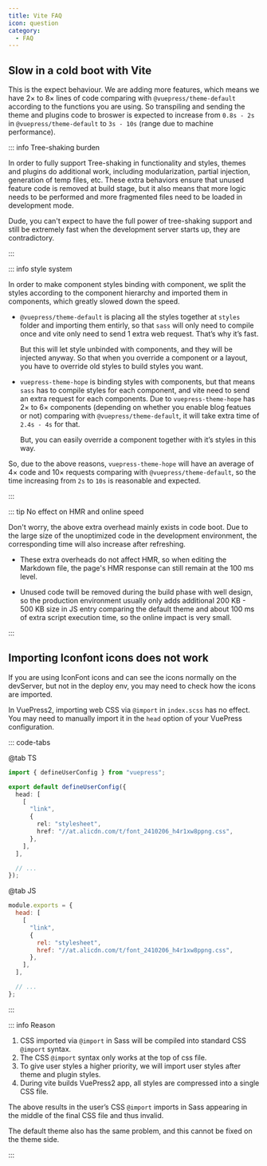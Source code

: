 ```yaml
---
title: Vite FAQ
icon: question
category:
  - FAQ
---
```


## Slow in a cold boot with Vite

This is the expect behaviour. We are adding more features, which means we have 2× to 8× lines of code comparing with `@vuepress/theme-default` according to the functions you are using. So transpiling and sending the theme and plugins code to broswer is expected to increase from `0.8s - 2s` in `@vuepress/theme-default` to `3s - 10s` (range due to machine performance).

::: info Tree-shaking burden

In order to fully support Tree-shaking in functionality and styles, themes and plugins do additional work, including modularization, partial injection, generation of temp files, etc. These extra behaviors ensure that unused feature code is removed at build stage, but it also means that more logic needs to be performed and more fragmented files need to be loaded in development mode.

Dude, you can't expect to have the full power of tree-shaking support and still be extremely fast when the development server starts up, they are contradictory.

:::

::: info style system

In order to make component styles binding with component, we split the styles according to the component hierarchy and imported them in components, which greatly slowed down the speed.

- `@vuepress/theme-default` is placing all the styles together at `styles` folder and importing them entirly, so that `sass` will only need to compile once and vite only need to send 1 extra web request. That’s why it’s fast.

  But this will let style unbinded with components, and they will be injected anyway. So that when you override a component or a layout, you have to override old styles to build styles you want.

- `vuepress-theme-hope` is binding styles with components, but that means `sass` has to compile styles for each component, and vite need to send an extra request for each components. Due to `vuepress-theme-hope` has 2× to 6× components (depending on whether you enable blog featues or not) comparing with `@vuepress/theme-default`, it will take extra time of `2.4s - 4s` for that.

  But, you can easily override a component together with it’s styles in this way.

So, due to the above reasons, `vuepress-theme-hope` will have an average of 4× code and 10× requests comparing with `@vuepress/theme-default`, so the time increasing from `2s` to `10s` is reasonable and expected.

:::

::: tip No effect on HMR and online speed

Don't worry, the above extra overhead mainly exists in code boot. Due to the large size of the unoptimized code in the development environment, the corresponding time will also increase after refreshing.

- These extra overheads do not affect HMR, so when editing the Markdown file, the page's HMR response can still remain at the 100 ms level.

- Unused code twill be removed during the build phase with well design, so the production environment usually only adds additional 200 KB - 500 KB size in JS entry comparing the default theme and about 100 ms of extra script execution time, so the online impact is very small.

:::

## Importing Iconfont icons does not work

If you are using IconFont icons and can see the icons normally on the devServer, but not in the deploy env, you may need to check how the icons are imported.

In VuePress2, importing web CSS via `@import` in `index.scss` has no effect. You may need to manually import it in the `head` option of your VuePress configuration.

<!-- ```js 5-13}
import { defineUserConfig } from "vuepress";

export default defineUserConfig({
  head: [
    [
      "link",
      {
        rel: "preload",
        as: "style",
        onload: 'this.onload=null;this.rel="stylesheet"',
        href: "//at.alicdn.com/t/font_2410206_h4r1xw8ppng.css",
      },
    ],
  ],

  // ...
});
``` -->

::: code-tabs

@tab TS

```ts {5-11}
import { defineUserConfig } from "vuepress";

export default defineUserConfig({
  head: [
    [
      "link",
      {
        rel: "stylesheet",
        href: "//at.alicdn.com/t/font_2410206_h4r1xw8ppng.css",
      },
    ],
  ],

  // ...
});
```

@tab JS

```js {3-9}
module.exports = {
  head: [
    [
      "link",
      {
        rel: "stylesheet",
        href: "//at.alicdn.com/t/font_2410206_h4r1xw8ppng.css",
      },
    ],
  ],

  // ...
};
```

:::

::: info Reason

1. CSS imported via `@import` in Sass will be compiled into standard CSS `@import` syntax.
1. The CSS `@import` syntax only works at the top of css file.
1. To give user styles a higher priority, we will import user styles after theme and plugin styles.
1. During vite builds VuePress2 app, all styles are compressed into a single CSS file.

The above results in the user’s CSS `@import` imports in Sass appearing in the middle of the final CSS file and thus invalid.

The default theme also has the same problem, and this cannot be fixed on the theme side.

:::
